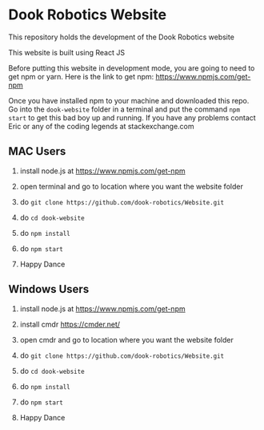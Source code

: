 # Dook Robotics Website
 
This repository holds the development of the Dook Robotics website

This website is built using React JS

Before putting this website in development mode, you are going to need to get npm or yarn. Here is the link to get npm: https://www.npmjs.com/get-npm

Once you have installed npm to your machine and downloaded this repo. Go into the `dook-website` folder in a terminal and put the command `npm start` to get this bad boy up and running. If you have any problems contact Eric or any of the coding legends at stackexchange.com


## MAC Users
1. install node.js at https://www.npmjs.com/get-npm

2. open terminal and go to location where you want the website folder

3.  do `git clone https://github.com/dook-robotics/Website.git`

4. do `cd dook-website`

5. do `npm install`

6. do `npm start`

7. Happy Dance

## Windows Users

1. install node.js at https://www.npmjs.com/get-npm

2. install cmdr https://cmder.net/

3. open cmdr and go to location where you want the website folder

4.  do `git clone https://github.com/dook-robotics/Website.git`

5. do `cd dook-website`

6. do `npm install`

7. do `npm start`

8. Happy Dance
